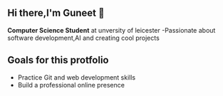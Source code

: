 ## Hi there,I'm Guneet 👋

**Computer Science Student** at unversity of leicester 
-Passionate about software development,AI and creating cool projects

## Goals for this protfolio
- Practice Git and web development skills  
- Build a professional online presence  


<!--
**guneetm/guneetm** is a ✨ _special_ ✨ repository because its `README.md` (this file) appears on your GitHub profile.

